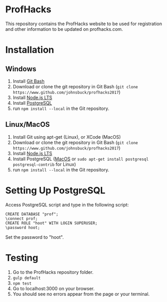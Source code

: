 # ProfHacks

This repository contains the ProfHacks website to be used for registration and
other information to be updated on profhacks.com.

# Installation
## Windows
1. Install [Git Bash](https://git-scm.com/)
2. Download or clone the git repository in Git Bash (`git clone https://www.github.com/johnsbuck/profhacks2017`)
3. Install [Node.js LTS](https://nodejs.org/en/)
4. Install [PostgreSQL](https://www.postgresql.org/download/windows/)
5. run `npm install --local` in the Git repository.

## Linux/MacOS
1. Install Git using apt-get (Linux), or XCode (MacOS)
2. Download or clone the git repository in Git Bash (`git clone https://www.github.com/johnsbuck/profhacks2017`)
3. Install [Node.js LTS](https://nodejs.org/en/)
4. Install PostgreSQL ([MacOS](https://www.postgresql.org/download/macosx/) or `sudo apt-get install postgresql postgresql-contrib` for Linux)
5. run `npm install --local` in the Git repository.

# Setting Up PostgreSQL
Access PostgreSQL script and type in the following script:
```
CREATE DATABASE "prof";
\connect prof;
CREATE ROLE "hoot" WITH LOGIN SUPERUSER;
\password hoot;
```
Set the password to "hoot".

# Testing
1. Go to the ProfHacks repository folder.
2. `gulp default`
3. `npm test`
4. Go to localhost:3000 on your browser.
5. You should see no errors appear from the page or your terminal.
